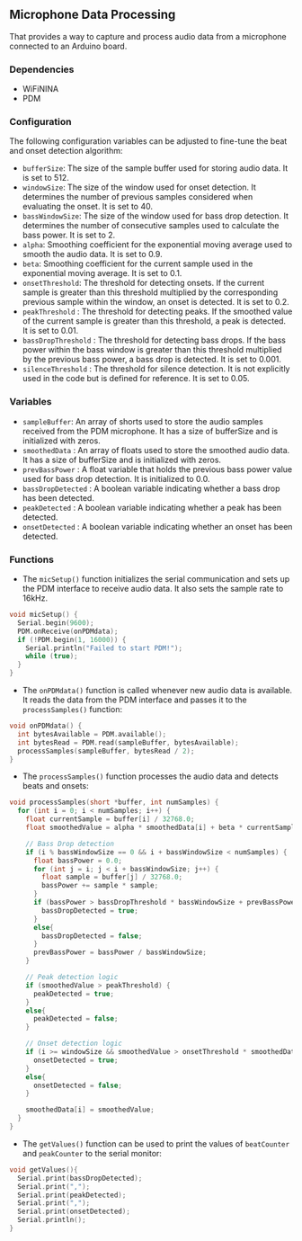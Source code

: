 ## Microphone Data Processing

That provides a way to capture and process audio data from a microphone connected to an Arduino board.

### Dependencies

* WiFiNINA
* PDM

### Configuration

The following configuration variables can be adjusted to fine-tune the beat and onset detection algorithm:

* `bufferSize`: The size of the sample buffer used for storing audio data. It is set to 512.
* `windowSize`: The size of the window used for onset detection. It determines the number of previous samples considered when evaluating the onset. It is set to 40.
* `bassWindowSize`: The size of the window used for bass drop detection. It determines the number of consecutive samples used to calculate the bass power. It is set to 2.
* `alpha`: Smoothing coefficient for the exponential moving average used to smooth the audio data. It is set to 0.9.
* `beta`: Smoothing coefficient for the current sample used in the exponential moving average. It is set to 0.1.
* `onsetThreshold`: The threshold for detecting onsets. If the current sample is greater than this threshold multiplied by the corresponding previous sample within the window, an onset is detected. It is set to 0.2.
* `peakThreshold` : The threshold for detecting peaks. If the smoothed value of the current sample is greater than this threshold, a peak is detected. It is set to 0.01.
* `bassDropThreshold` : The threshold for detecting bass drops. If the bass power within the bass window is greater than this threshold multiplied by the previous bass power, a bass drop is detected. It is set to 0.001.
* `silenceThreshold` : The threshold for silence detection. It is not explicitly used in the code but is defined for reference. It is set to 0.05.

### Variables

* `sampleBuffer`: An array of shorts used to store the audio samples received from the PDM microphone. It has a size of bufferSize and is initialized with zeros.
* `smoothedData` : An array of floats used to store the smoothed audio data. It has a size of bufferSize and is initialized with zeros.
* `prevBassPower` : A float variable that holds the previous bass power value used for bass drop detection. It is initialized to 0.0.
* `bassDropDetected` : A boolean variable indicating whether a bass drop has been detected.
* `peakDetected` : A boolean variable indicating whether a peak has been detected.
* `onsetDetected` : A boolean variable indicating whether an onset has been detected.

### Functions

* The `micSetup()` function initializes the serial communication and sets up the PDM interface to receive audio data. It also sets the sample rate to 16kHz.

```cpp
void micSetup() {
  Serial.begin(9600);
  PDM.onReceive(onPDMdata);
  if (!PDM.begin(1, 16000)) {
    Serial.println("Failed to start PDM!");
    while (true);
  }
}
```

* The `onPDMdata()` function is called whenever new audio data is available. It reads the data from the PDM interface and passes it to the `processSamples()` function:

```cpp
void onPDMdata() {
  int bytesAvailable = PDM.available();
  int bytesRead = PDM.read(sampleBuffer, bytesAvailable);
  processSamples(sampleBuffer, bytesRead / 2);
}
```

* The `processSamples()` function processes the audio data and detects beats and onsets:

```cpp
void processSamples(short *buffer, int numSamples) {
  for (int i = 0; i < numSamples; i++) {
    float currentSample = buffer[i] / 32768.0;
    float smoothedValue = alpha * smoothedData[i] + beta * currentSample;

    // Bass Drop detection
    if (i % bassWindowSize == 0 && i + bassWindowSize < numSamples) {
      float bassPower = 0.0;
      for (int j = i; j < i + bassWindowSize; j++) {
        float sample = buffer[j] / 32768.0;
        bassPower += sample * sample;
      }
      if (bassPower > bassDropThreshold * bassWindowSize + prevBassPower) {
        bassDropDetected = true;
      }
      else{
        bassDropDetected = false;
      }
      prevBassPower = bassPower / bassWindowSize;
    }

    // Peak detection logic
    if (smoothedValue > peakThreshold) {
      peakDetected = true;
    }
    else{
      peakDetected = false;
    }

    // Onset detection logic
    if (i >= windowSize && smoothedValue > onsetThreshold * smoothedData[i - windowSize]) {
      onsetDetected = true;
    }
    else{
      onsetDetected = false;
    }

    smoothedData[i] = smoothedValue;
  }
}
```

* The `getValues()` function can be used to print the values of `beatCounter` and `peakCounter` to the serial monitor:

```cpp
void getValues(){
  Serial.print(bassDropDetected);
  Serial.print(",");
  Serial.print(peakDetected);
  Serial.print(",");
  Serial.print(onsetDetected);
  Serial.println();
}
```




